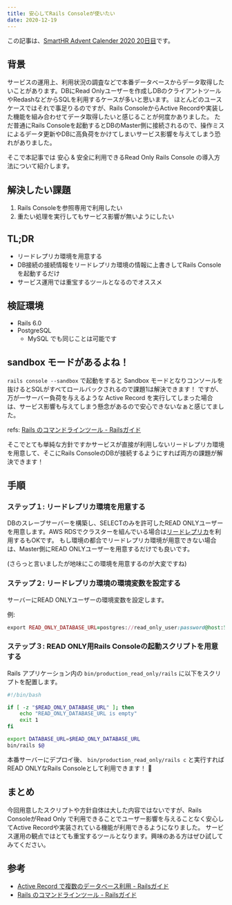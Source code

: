 ```yaml
---
title: 安心してRails Consoleが使いたい
date: 2020-12-19
---
```


この記事は、[SmartHR Advent Calender 2020 20日目](http://tolarian-academy.net/create-new-rails-react-app-pt1/)です。

## 背景

サービスの運用上、利用状況の調査などで本番データベースからデータ取得したいことがあります。DBにRead Onlyユーザーを作成しDBのクライアントツールやRedashなどからSQLを利用するケースが多いと思います。
ほとんどのユースケースではそれで事足りるのですが、Rails ConsoleからActive Recordや実装した機能を組み合わせてデータ取得したいと感じることが何度かありました。
ただ普通にRails Consoleを起動するとDBのMaster側に接続されるので、操作ミスによるデータ更新やDBに高負荷をかけてしまいサービス影響を与えてしまう恐れがありました。

そこで本記事では 安心 & 安全に利用できるRead Only Rails Console の導入方法について紹介します。

## 解決したい課題
1. Rails Consoleを参照専用で利用したい
2. 重たい処理を実行してもサービス影響が無いようにしたい

## TL;DR
- リードレプリカ環境を用意する
- DB接続の接続情報をリードレプリカ環境の情報に上書きしてRails Consoleを起動するだけ
- サービス運用では重宝するツールとなるのでオススメ

## 検証環境

- Rails 6.0
- PostgreSQL
    - MySQL でも同じことは可能です

## sandbox モードがあるよね！

`rails console --sandbox` で起動をすると Sandbox モードとなりコンソールを抜けるとSQLがすべてロールバックされるので課題1は解決できます！
ですが、万が一サーバー負荷を与えるような Active Record を実行してしまった場合は、サービス影響も与えてしまう懸念があるので安心できないなぁと感じてました。

refs: [Rails のコマンドラインツール \- Railsガイド](https://railsguides.jp/command_line.html#rails-console)

そこでとても単純な方針ですかサービスが直接が利用しないリードレプリカ環境を用意して、そこにRails ConsoleのDBが接続するようにすれば両方の課題が解決できます！

## 手順

### ステップ１: リードレプリカ環境を用意する
DBのスレーブサーバーを構築し、SELECTのみを許可したREAD ONLYユーザーを用意します。AWS RDSでクラスターを組んでいる場合は[リードレプリカ](http://e-words.jp/w/%E3%83%AA%E3%83%BC%E3%83%89%E3%83%AC%E3%83%97%E3%83%AA%E3%82%AB.html)を利用するもOKです。
もし環境の都合でリードレプリカ環境が用意できない場合は、Master側にREAD ONLYユーザーを用意するだけでも良いです。

(さらっと言いましたが地味にこの環境を用意するのが大変ですね)

### ステップ２: リードレプリカ環境の環境変数を設定する

サーバーにREAD ONLYユーザーの環境変数を設定します。

例: 

```ruby
export READ_ONLY_DATABASE_URL=postgres://read_only_user:password@host:5432/database
```

### ステップ３: READ ONLY用Rails Consoleの起動スクリプトを用意する

Rails アプリケーション内の `bin/production_read_only/rails` に以下をスクリプトを配置します。

```bash
#!/bin/bash

if [ -z "$READ_ONLY_DATABASE_URL" ]; then
    echo "READ_ONLY_DATABASE_URL is empty"
    exit 1
fi

export DATABASE_URL=$READ_ONLY_DATABASE_URL
bin/rails $@
```

本番サーバーにデプロイ後、 `bin/production_read_only/rails c` と実行すればREAD ONLYなRails Consoleとして利用できます！ 🎉

## まとめ

今回用意したスクリプトや方針自体は大した内容ではないですが、Rails ConsoleがRead Only で利用できることでユーザー影響を与えることなく安心してActive Recordや実装されている機能が利用できるようになりました。
サービス運用の観点ではとても重宝するツールとなります。興味のある方はぜひ試してみてください。

## 参考

- [Active Record で複数のデータベース利用 - Railsガイド](https://railsguides.jp/active_record_multiple_databases.html)
- [Rails のコマンドラインツール \- Railsガイド](https://railsguides.jp/command_line.html#rails-console)

